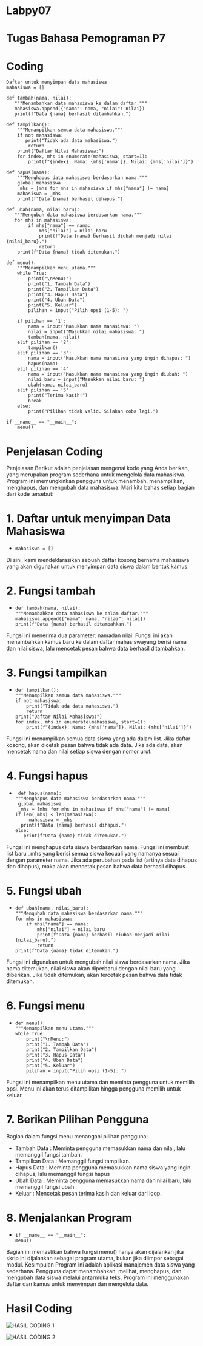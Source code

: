 # Labpy07

# Tugas Bahasa Pemograman P7

# Coding

    Daftar untuk menyimpan data mahasiswa
    mahasiswa = []

    def tambah(nama, nilai):
       """Menambahkan data mahasiswa ke dalam daftar."""
       mahasiswa.append({"nama": nama, "nilai": nilai})
       print(f"Data {nama} berhasil ditambahkan.")

    def tampilkan():
        """Menampilkan semua data mahasiswa."""
        if not mahasiswa:
           print("Tidak ada data mahasiswa.")
            return
        print("Daftar Nilai Mahasiswa:")
        for index, mhs in enumerate(mahasiswa, start=1):
            print(f"{index}. Nama: {mhs['nama']}, Nilai: {mhs['nilai']}")

    def hapus(nama):
        """Menghapus data mahasiswa berdasarkan nama."""
        global mahasiswa
        _mhs = [mhs for mhs in mahasiswa if mhs["nama"] != nama]
        mahasiswa = _mhs
        print(f"Data {nama} berhasil dihapus.")

    def ubah(nama, nilai_baru):
       """Mengubah data mahasiswa berdasarkan nama."""
       for mhs in mahasiswa:
            if mhs["nama"] == nama:
                mhs["nilai"] = nilai_baru
                print(f"Data {nama} berhasil diubah menjadi nilai {nilai_baru}.")
                return
        print(f"Data {nama} tidak ditemukan.")

    def menu():
        """Menampilkan menu utama."""
        while True:
            print("\nMenu:")
            print("1. Tambah Data")
            print("2. Tampilkan Data")
            print("3. Hapus Data")
            print("4. Ubah Data")
            print("5. Keluar")
            pilihan = input("Pilih opsi (1-5): ")

        if pilihan == '1':
            nama = input("Masukkan nama mahasiswa: ")
            nilai = input("Masukkan nilai mahasiswa: ")
            tambah(nama, nilai)
        elif pilihan == '2':
            tampilkan()
        elif pilihan == '3':
            nama = input("Masukkan nama mahasiswa yang ingin dihapus: ")
            hapus(nama)
        elif pilihan == '4':
            nama = input("Masukkan nama mahasiswa yang ingin diubah: ")
            nilai_baru = input("Masukkan nilai baru: ")
            ubah(nama, nilai_baru)
        elif pilihan == '5':
            print("Terima kasih!")
            break
        else:
            print("Pilihan tidak valid. Silakan coba lagi.")

    if __name__ == "__main__":
        menu()

  # Penjelasan Coding

Penjelasan Berikut adalah penjelasan mengenai kode yang Anda berikan, yang merupakan program sederhana untuk mengelola data mahasiswa. Program ini memungkinkan pengguna untuk menambah, menampilkan, menghapus, dan mengubah data mahasiswa. Mari kita bahas setiap bagian dari kode tersebut:

# 1. Daftar untuk menyimpan Data Mahasiswa
-     mahasiswa = []
Di sini, kami mendeklarasikan sebuah daftar kosong bernama mahasiswa yang akan digunakan untuk menyimpan data siswa dalam bentuk kamus.
# 2. Fungsi tambah
-     def tambah(nama, nilai):
      """Menambahkan data mahasiswa ke dalam daftar."""
      mahasiswa.append({"nama": nama, "nilai": nilai})
      print(f"Data {nama} berhasil ditambahkan.")
Fungsi ini menerima dua parameter: namadan nilai. Fungsi ini akan menambahkan kamus baru ke dalam daftar mahasiswayang berisi nama dan nilai siswa, lalu mencetak pesan bahwa data berhasil ditambahkan.
# 3. Fungsi tampilkan
-     def tampilkan():
      """Menampilkan semua data mahasiswa."""
      if not mahasiswa:
          print("Tidak ada data mahasiswa.")
          return
      print("Daftar Nilai Mahasiswa:")
      for index, mhs in enumerate(mahasiswa, start=1):
          print(f"{index}. Nama: {mhs['nama']}, Nilai: {mhs['nilai']}")
Fungsi ini menampilkan semua data siswa yang ada dalam list. Jika daftar kosong, akan dicetak pesan bahwa tidak ada data. Jika ada data, akan mencetak nama dan nilai setiap siswa dengan nomor urut.
# 4. Fungsi hapus
  -      def hapus(nama):
        """Menghapus data mahasiswa berdasarkan nama."""
         global mahasiswa
         _mhs = [mhs for mhs in mahasiswa if mhs["nama"] != nama]
        if len(_mhs) < len(mahasiswa):
             mahasiswa = _mhs
          print(f"Data {nama} berhasil dihapus.")
        else:
           print(f"Data {nama} tidak ditemukan.")
Fungsi ini menghapus data siswa berdasarkan nama. Fungsi ini membuat list baru _mhs yang berisi semua siswa kecuali yang namanya sesuai dengan parameter nama. Jika ada perubahan pada list (artinya data dihapus dan dihapus), maka akan mencetak pesan bahwa data berhasil dihapus.
# 5. Fungsi ubah
-     def ubah(nama, nilai_baru):
      """Mengubah data mahasiswa berdasarkan nama."""
      for mhs in mahasiswa:
          if mhs["nama"] == nama:
              mhs["nilai"] = nilai_baru
              print(f"Data {nama} berhasil diubah menjadi nilai {nilai_baru}.")
              return
      print(f"Data {nama} tidak ditemukan.")
Fungsi ini digunakan untuk mengubah nilai siswa berdasarkan nama. Jika nama ditemukan, nilai siswa akan diperbarui dengan nilai baru yang diberikan. Jika tidak ditemukan, akan tercetak pesan bahwa data tidak ditemukan.
# 6. Fungsi menu
-     def menu():
      """Menampilkan menu utama."""
      while True:
          print("\nMenu:")
          print("1. Tambah Data")
          print("2. Tampilkan Data")
          print("3. Hapus Data")
          print("4. Ubah Data")
          print("5. Keluar")
          pilihan = input("Pilih opsi (1-5): ")
Fungsi ini menampilkan menu utama dan meminta pengguna untuk memilih opsi. Menu ini akan terus ditampilkan hingga pengguna memilih untuk keluar.
# 7. Berikan Pilihan Pengguna
Bagian dalam fungsi menu menangani pilihan pengguna:

- Tambah Data : Meminta pengguna memasukkan nama dan nilai, lalu memanggil fungsi tambah.
- Tampilkan Data : Memanggil fungsi tampilkan.
- Hapus Data : Meminta pengguna memasukkan nama siswa yang ingin dihapus, lalu memanggil fungsi hapus
- Ubah Data : Meminta pengguna memasukkan nama dan nilai baru, lalu memanggil fungsi ubah.
- Keluar : Mencetak pesan terima kasih dan keluar dari loop.
# 8. Menjalankan Program
-     if __name__ == "__main__":
      menu()
Bagian ini memastikan bahwa fungsi menu() hanya akan dijalankan jika skrip ini dijalankan sebagai program utama, bukan jika diimpor sebagai modul.
Kesimpulan Program ini adalah aplikasi manajemen data siswa yang sederhana. Pengguna dapat menambahkan, melihat, menghapus, dan mengubah data siswa melalui antarmuka teks. Program ini menggunakan daftar dan kamus untuk menyimpan dan mengelola data.

# Hasil Coding 

![HASIL CODING 1](https://github.com/user-attachments/assets/810f79fd-237c-4bd4-8f63-305223e1c855)

![HASIL CODING 2](https://github.com/user-attachments/assets/04aaf9bf-833c-4d57-9025-42d9506d9a5c)


